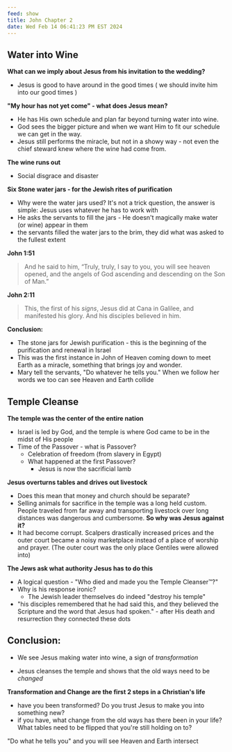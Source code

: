 ```yaml
---
feed: show
title: John Chapter 2
date: Wed Feb 14 06:41:23 PM EST 2024
---
```


## Water into Wine

**What can we imply about Jesus from his invitation to the wedding?**

- Jesus is good to have around in the good times ( we should invite him into our good times )

**"My hour has not yet come" - what does Jesus mean?**

- He has His own schedule and plan far beyond turning water into wine.
- God sees the bigger picture and when we want Him to fit our schedule we can get in the way.
- Jesus still performs the miracle, but not in a showy way - not even the chief steward knew where the wine had come from.

**The wine runs out**

- Social disgrace and disaster

**Six Stone water jars - for the Jewish rites of purification**

- Why were the water jars used? It's not a trick question, the answer is simple: Jesus uses whatever he has to work with
- He asks the servants to fill the jars - He doesn't magically make water (or wine) appear in them
- the servants filled the water jars to the brim, they did what was asked to the fullest extent

**John 1:51**

> And he said to him, “Truly, truly, I say to you, you will see heaven opened, and the angels of God ascending and descending on the Son of Man.”

**John 2:11**

> This, the first of his _signs_, Jesus did at Cana in Galilee, and manifested his glory. And his disciples believed in him.

**Conclusion:**

- The stone jars for Jewish purification - this is the beginning of the purification and renewal in Israel
- This was the first instance in John of Heaven coming down to meet Earth as a miracle, something that brings joy and wonder.
- Mary tell the servants, "Do whatever he tells you." When we follow her words we too can see Heaven and Earth collide

## Temple Cleanse

**The temple was the center of the entire nation**

- Israel is led by God, and the temple is where God came to be in the midst of His people
- Time of the Passover - what is Passover?
  - Celebration of freedom (from slavery in Egypt)
  - What happened at the first Passover?
    - Jesus is now the sacrificial lamb

**Jesus overturns tables and drives out livestock**

- Does this mean that money and church should be separate?
- Selling animals for sacrifice in the temple was a long held custom. People traveled from far away and transporting livestock over long distances was dangerous and cumbersome. **So why was Jesus against it?**
- It had become corrupt. Scalpers drastically increased prices and the outer court became a noisy marketplace instead of a place of worship and prayer. (The outer court was the only place Gentiles were allowed into)

**The Jews ask what authority Jesus has to do this**

- A logical question - "Who died and made you the Temple Cleanser™?"
- Why is his response ironic?
  - The Jewish leader themselves do indeed "destroy his temple"
- "his disciples remembered that he had said this, and they believed the Scripture and the word that Jesus had spoken." - after His death and resurrection they connected these dots

## Conclusion:

- We see Jesus making water into wine, a sign of _transformation_

* Jesus cleanses the temple and shows that the old ways need to be _changed_

**Transformation and Change are the first 2 steps in a Christian's life**

- have you been transformed? Do you trust Jesus to make you into something new?
- if you have, what change from the old ways has there been in your life? What tables need to be flipped that you're still holding on to?

"Do what he tells you" and you will see Heaven and Earth intersect

